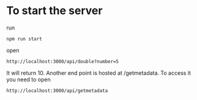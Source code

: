 # To start the server

run

```npm run start```


open 

```http://localhost:3000/api/double?number=5```

It will return 10. Another end point is hosted at /getmetadata. To access it you need to open

```http://localhost:3000/api/getmetadata```
